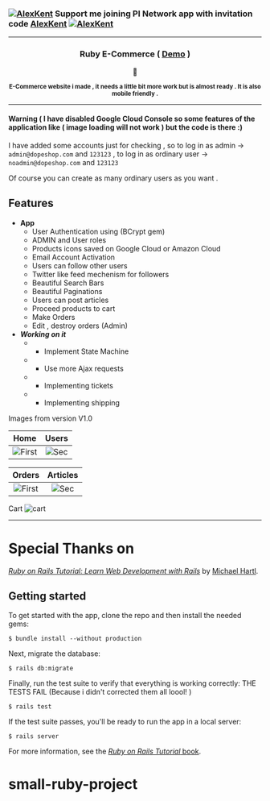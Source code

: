 ### [![AlexKent](https://user-images.githubusercontent.com/20374208/75432997-f5422100-5957-11ea-87a2-164eb98d83ef.png)](https://www.minepi.com/AlexKent) Support me joining PI Network app with invitation code [AlexKent](https://www.minepi.com/AlexKent) [![AlexKent](https://user-images.githubusercontent.com/20374208/75432997-f5422100-5957-11ea-87a2-164eb98d83ef.png)](https://www.minepi.com/AlexKent)

---

<h3 align="center" > Ruby E-Commerce ( <a href="https://dopeshop.herokuapp.com" target="_blank">Demo</a> )</h3>
<p align="center">
💎
</p>
<p align="center">
<sup>
<b>E-Commerce website i made , it needs a little bit more work but is almost ready . It is also mobile friendly . </b>
</sup>
</p>

---


#### Warning ( I have disabled Google Cloud Console so some features of the application like ( image loading will not work ) but the code is there :)

I have added some accounts just for checking , so to log in as admin -> ```admin@dopeshop.com``` and ```123123``` , 
to log in as ordinary user -> ```noadmin@dopeshop.com``` and ```123123```

Of course you can create as many ordinary users as you want .

## Features
- **App**
  - User Authentication using  (BCrypt gem)
  - ADMIN and User roles 
  - Products icons saved on Google Cloud or Amazon Cloud
  - Email Account Activation
  - Users can follow other users
  - Twitter like feed mechenism for followers
  - Beautiful Search Bars
  - Beautiful Paginations
  - Users can post articles
  - Proceed products to cart
  - Make Orders
  - Edit , destroy orders (Admin)
- _**Working on it**_
  - - Implement State Machine
  - - Use more Ajax requests
  - - Implementing tickets
  - - Implementing shipping

Images from version V1.0


| Home  | Users
|:-:|:-:|
| ![First](https://user-images.githubusercontent.com/20374208/40195917-99eec18c-5a17-11e8-9091-75719a991c32.png) | ![Sec](https://user-images.githubusercontent.com/20374208/40195918-9a10a7e8-5a17-11e8-8261-ac945dcba10e.png) |

| Orders  | Articles
|:-:|:-:|
| ![First](https://user-images.githubusercontent.com/20374208/34919204-13275106-f968-11e7-9ba3-316eb500e202.png) | ![Sec](https://user-images.githubusercontent.com/20374208/34919221-680184e4-f968-11e7-9878-0a3dd9f3f501.png) |

Cart
![cart](https://user-images.githubusercontent.com/20374208/40195915-99a80788-5a17-11e8-8a4c-df5a85d829a4.png)

---

# Special Thanks on 

[*Ruby on Rails Tutorial:
Learn Web Development with Rails*](http://www.railstutorial.org/)
by [Michael Hartl](http://www.michaelhartl.com/).

## Getting started

To get started with the app, clone the repo and then install the needed gems:

```
$ bundle install --without production
```

Next, migrate the database:

```
$ rails db:migrate
```

Finally, run the test suite to verify that everything is working correctly: THE TESTS FAIL (Because i didn't corrected them all loool! )

```
$ rails test
```

If the test suite passes, you'll be ready to run the app in a local server:

```
$ rails server
```

For more information, see the
[*Ruby on Rails Tutorial* book](http://www.railstutorial.org/book).
# small-ruby-project
